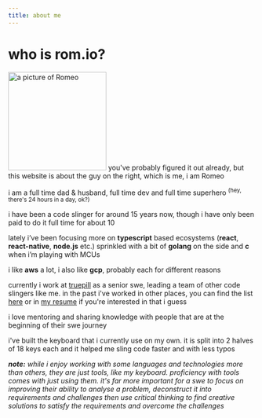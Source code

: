 ```yaml
---
title: about me
---
```


# who is rom.io?

<img width="200" class="profile right-picture" alt="a picture of Romeo" src="/romeo.jpeg" /> you've probably figured it out already, but this website is about the guy on the right, which is me, i am Romeo

i am a full time dad & husband, full time dev and full time superhero <sup>(hey, there's 24 hours in a day, ok?)</sup>

i have been a code slinger for around 15 years now, though i have only been paid to do it full time for about 10

lately i’ve been focusing more on **typescript** based ecosystems (**react**, **react-native**, **node.js** etc.) sprinkled with a bit of **golang** on the side and **c** when i’m playing with MCUs

i like **aws** a lot, i also like **gcp**, probably each for different reasons

currently i work at [truepill](http://truepill.com) as a senior swe, leading a team of other code slingers like me. in the past i've worked in other places, you can find the list [here](https://www.linkedin.com/in/romeobalta/) or in [my resume](/resume) if you're interested in that i guess

i love mentoring and sharing knowledge with people that are at the beginning of their swe journey

i've built the keyboard that i currently use on my own. it is split into 2 halves of 18 keys each and it helped me sling code faster and with less typos

_**note:** while i enjoy working with some languages and technologies more than others, they are just tools, like my keyboard. proficiency with tools comes with just using them. it's far more important for a swe to focus on improving their ability to analyse a problem, deconstruct it into requirements and challenges then use critical thinking to find creative solutions to satisfy the requirements and overcome the challenges_
